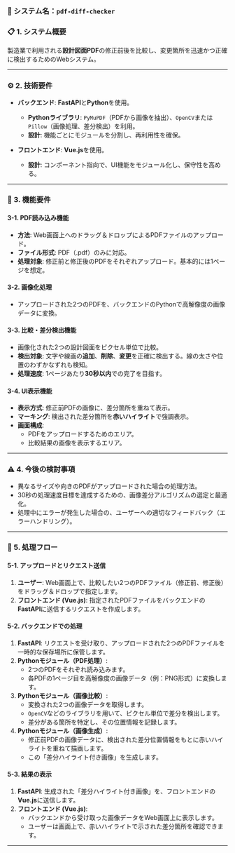 ### 📄 システム名：`pdf-diff-checker`

### 📋 1. システム概要
製造業で利用される**設計図面PDF**の修正前後を比較し、変更箇所を迅速かつ正確に検出するためのWebシステム。

---

### ⚙️ 2. 技術要件

* **バックエンド**: **FastAPI**と**Python**を使用。
    * **Pythonライブラリ**: `PyMuPDF`（PDFから画像を抽出）、`OpenCV`または`Pillow`（画像処理、差分検出）を利用。
    * **設計**: 機能ごとにモジュールを分割し、再利用性を確保。

* **フロントエンド**: **Vue.js**を使用。
    * **設計**: コンポーネント指向で、UI機能をモジュール化し、保守性を高める。

---

### 🚀 3. 機能要件

#### 3-1. PDF読み込み機能
* **方法**: Web画面上へのドラッグ＆ドロップによるPDFファイルのアップロード。
* **ファイル形式**: PDF（.pdf）のみに対応。
* **処理対象**: 修正前と修正後のPDFをそれぞれアップロード。基本的には1ページを想定。

#### 3-2. 画像化処理
* アップロードされた2つのPDFを、バックエンドのPythonで高解像度の画像データに変換。

#### 3-3. 比較・差分検出機能
* 画像化された2つの設計図面をピクセル単位で比較。
* **検出対象**: 文字や線画の**追加**、**削除**、**変更**を正確に検出する。線の太さや位置のわずかなずれも検知。
* **処理速度**: 1ページあたり**30秒以内**での完了を目指す。

#### 3-4. UI表示機能
* **表示方式**: 修正前PDFの画像に、差分箇所を重ねて表示。
* **マーキング**: 検出された差分箇所を**赤いハイライト**で強調表示。
* **画面構成**:
    * PDFをアップロードするためのエリア。
    * 比較結果の画像を表示するエリア。

---

### ⚠️ 4. 今後の検討事項

* 異なるサイズや向きのPDFがアップロードされた場合の処理方法。
* 30秒の処理速度目標を達成するための、画像差分アルゴリズムの選定と最適化。
* 処理中にエラーが発生した場合の、ユーザーへの適切なフィードバック（エラーハンドリング）。

---

### 📝 5. 処理フロー

#### 5-1. アップロードとリクエスト送信

1.  **ユーザー**: Web画面上で、比較したい2つのPDFファイル（修正前、修正後）をドラッグ＆ドロップで指定します。
2.  **フロントエンド (Vue.js)**: 指定されたPDFファイルをバックエンドの**FastAPI**に送信するリクエストを作成します。

#### 5-2. バックエンドでの処理

1.  **FastAPI**: リクエストを受け取り、アップロードされた2つのPDFファイルを一時的な保存場所に保管します。
2.  **Pythonモジュール（PDF処理）**:
    * 2つのPDFをそれぞれ読み込みます。
    * 各PDFの1ページ目を高解像度の画像データ（例：PNG形式）に変換します。
3.  **Pythonモジュール（画像比較）**:
    * 変換された2つの画像データを取得します。
    * `OpenCV`などのライブラリを用いて、ピクセル単位で差分を検出します。
    * 差分がある箇所を特定し、その位置情報を記録します。
4.  **Pythonモジュール（画像生成）**:
    * 修正前PDFの画像データに、検出された差分位置情報をもとに赤いハイライトを重ねて描画します。
    * この「差分ハイライト付き画像」を生成します。

#### 5-3. 結果の表示

1.  **FastAPI**: 生成された「差分ハイライト付き画像」を、フロントエンドの**Vue.js**に送信します。
2.  **フロントエンド (Vue.js)**:
    * バックエンドから受け取った画像データをWeb画面上に表示します。
    * ユーザーは画面上で、赤いハイライトで示された差分箇所を確認できます。
---